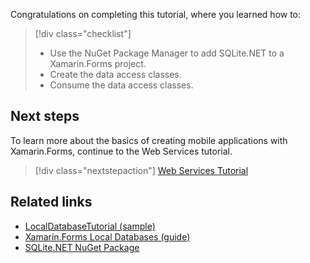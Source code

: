 Congratulations on completing this tutorial, where you learned how to:

> [!div class="checklist"]
> - Use the NuGet Package Manager to add SQLite.NET to a Xamarin.Forms project.
> - Create the data access classes.
> - Consume the data access classes.

## Next steps

To learn more about the basics of creating mobile applications with Xamarin.Forms, continue to the Web Services tutorial.

> [!div class="nextstepaction"]
> [Web Services Tutorial](~/get-started/tutorials/web-service/index.yml)

## Related links

- [LocalDatabaseTutorial (sample)](https://developer.xamarin.com/samples/xamarin-forms/GetStarted/Tutorials/LocalDatabaseTutorial)
- [Xamarin.Forms Local Databases (guide)](~/xamarin-forms/data-cloud/data/databases.md)
- [SQLite.NET NuGet Package](https://www.nuget.org/packages/sqlite-net-pcl/)
